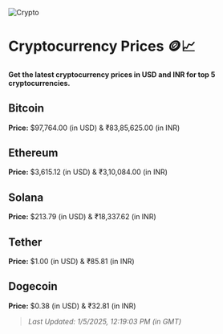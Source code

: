 
![Crypto](https://www.techguide.com.au/wp-content/uploads/2020/11/crypto3.jpeg)

# Cryptocurrency Prices 🪙📈

#### Get the latest cryptocurrency prices in USD and INR for top 5 cryptocurrencies.

## Bitcoin

**Price:** $97,764.00 (in USD) & ₹83,85,625.00 (in INR)

## Ethereum

**Price:** $3,615.12 (in USD) & ₹3,10,084.00 (in INR)

## Solana

**Price:** $213.79 (in USD) & ₹18,337.62 (in INR)

## Tether

**Price:** $1.00 (in USD) & ₹85.81 (in INR)

## Dogecoin

**Price:** $0.38 (in USD) & ₹32.81 (in INR)

> _Last Updated: 1/5/2025, 12:19:03 PM (in GMT)_
